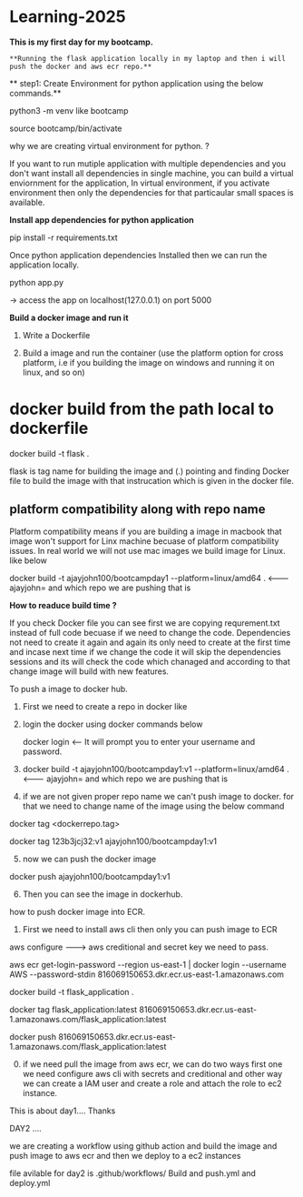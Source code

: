 # Learning-2025

 **This is my first day for my bootcamp.**


    **Running the flask application locally in my laptop and then i will push the docker and aws ecr repo.**

**    step1: Create Environment for python application using the below commands.**

python3 -m venv <name of the venv> like bootcamp

source bootcamp/bin/activate

why we are creating virtual environment for python. ?

If you want to run mutiple application with multiple dependencies and you don't want install all dependencies in single machine, you can build a virtual enviornment for the application, In virtual environment, if you activate environment then only the dependencies for that particaular small spaces is available.

**Install app dependencies for python application**

pip install -r requirements.txt

Once python application dependencies Installed then we can run the application locally.

python app.py

-> access the app on localhost(127.0.0.1) on port 5000

**Build a docker image and run it**

1. Write a Dockerfile

2. Build a image and run the container (use the platform option for cross platform, i.e if you building the image on windows and running it on linux, and so on)


# docker build from the path local to dockerfile

docker build -t flask .  

 flask is tag name for building the image and (.) pointing and finding Docker file to build the image with that instrucation which is given in the docker file.


## platform compatibility along with repo name

Platform compatibility means if you are building a image in macbook that image won't support for Linx machine becuase of platform compatibility issues. In real world we will not use mac images we build image for Linux. like below

docker build -t ajayjohn100/bootcampday1 --platform=linux/amd64 .  <--- ajayjohn=<docker name> and which repo we are pushing that is <bootcampday1>


**How to readuce build time ?**

If you check Docker file you can see first we are copying requrement.txt instead of full code becuase if we need to change the code. Dependencies not need to create it again and again its only need to create at the first time and incase next time if we change the code it will skip the dependencies sessions and its will check the code which chanaged and according to that change image will build with new features.

To push a image to docker hub.

1. First we need to create a repo in docker like <bootcampday1> 

2. login the docker using docker commands below

      docker login  <-- It will prompt you to enter your username and password.
    
3. docker build -t ajayjohn100/bootcampday1:v1 --platform=linux/amd64 .  <--- ajayjohn=<docker name> and which repo we are pushing that is <bootcampday1>

4. if we are not given proper repo name we can't push image to docker. for that we need to change name of the image using the below command 


docker tag <source image:tag> <dockerrepo.tag>

docker tag 123b3jcj32:v1 ajayjohn100/bootcampday1:v1 

5. now we can push the docker image

docker push ajayjohn100/bootcampday1:v1 

6. Then you can see the image in dockerhub.


how to push docker image into ECR.

1. First we need to install aws cli then only you can push image to ECR

aws configure  ---> aws creditional and secret key we need to pass.

aws ecr get-login-password --region us-east-1 | docker login --username AWS --password-stdin 816069150653.dkr.ecr.us-east-1.amazonaws.com

docker build -t flask_application .

docker tag flask_application:latest 816069150653.dkr.ecr.us-east-1.amazonaws.com/flask_application:latest

docker push 816069150653.dkr.ecr.us-east-1.amazonaws.com/flask_application:latest

0. if we need pull the image from aws ecr, we can do two ways first one we need configure aws cli with secrets and creditional and other way we can create a IAM user and create a role and attach the role to ec2 instance.

This is about day1.... Thanks


DAY2 ....


we are creating a workflow using github action and build the image and push image to aws ecr and then we deploy to a ec2 instances 

file avilable for day2 is .github/workflows/ Build and push.yml and deploy.yml











 













